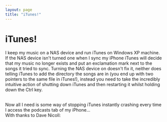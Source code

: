 ```yaml
---
layout: page
title: "iTunes!"
---
```


# iTunes!
I keep my music on a NAS device and run iTunes on Windows XP machine. If the NAS device isn't turned one when I sync my iPhone iTunes will decide that my music no longer exists and put an exclamation mark next to the songs it tried to sync. Turning the NAS device on doesn't fix it, neither does telling iTunes to add the directory the songs are in (you end up with two pointers to the same file in iTunes!), instead you need to take the incredibly intuitive action of shutting down iTunes and then restarting it whilst holding down the Ctrl key.

<br/>
Now all I need is some way of stopping iTunes instantly crashing every time I access the podcasts tab of my iPhone...

<br/>
With thanks to Dave Nicoll: <http://blog.davenicoll.com/2009/04/05/dear-itunes-that-track-with-an-exclamation-mark-is-not-missing/> 